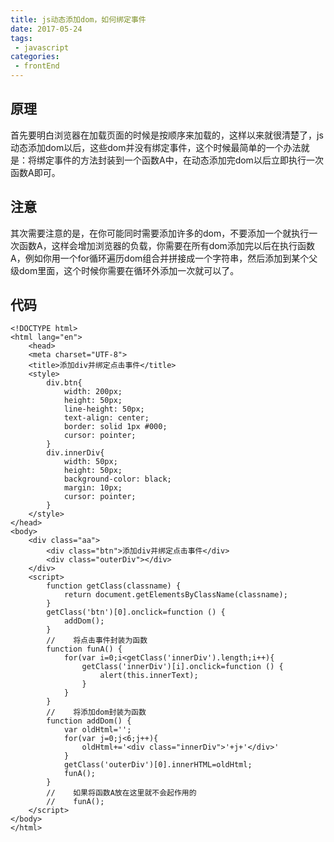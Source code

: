 ```yaml
---
title: js动态添加dom，如何绑定事件
date: 2017-05-24
tags:
 - javascript
categories: 
 - frontEnd
---
```


## 原理

首先要明白浏览器在加载页面的时候是按顺序来加载的，这样以来就很清楚了，js动态添加dom以后，这些dom并没有绑定事件，这个时候最简单的一个办法就是：将绑定事件的方法封装到一个函数A中，在动态添加完dom以后立即执行一次函数A即可。

<!-- more -->

## 注意

其次需要注意的是，在你可能同时需要添加许多的dom，不要添加一个就执行一次函数A，这样会增加浏览器的负载，你需要在所有dom添加完以后在执行函数A，例如你用一个for循环遍历dom组合并拼接成一个字符串，然后添加到某个父级dom里面，这个时候你需要在循环外添加一次就可以了。

## 代码

```
<!DOCTYPE html>
<html lang="en">
    <head>
    <meta charset="UTF-8">
    <title>添加div并绑定点击事件</title>
    <style>
        div.btn{
            width: 200px;
            height: 50px;
            line-height: 50px;
            text-align: center;
            border: solid 1px #000;
            cursor: pointer;
        }
        div.innerDiv{
            width: 50px;
            height: 50px;
            background-color: black;
            margin: 10px;
            cursor: pointer;
        }
    </style>
</head>
<body>
    <div class="aa">
        <div class="btn">添加div并绑定点击事件</div>
        <div class="outerDiv"></div>
    </div>
    <script>
        function getClass(classname) {
            return document.getElementsByClassName(classname);
        }
        getClass('btn')[0].onclick=function () {
            addDom();
        }
        //    将点击事件封装为函数
        function funA() {
            for(var i=0;i<getClass('innerDiv').length;i++){
                getClass('innerDiv')[i].onclick=function () {
                    alert(this.innerText);
                }
            }
        }
        //    将添加dom封装为函数
        function addDom() {
            var oldHtml='';
            for(var j=0;j<6;j++){
                oldHtml+='<div class="innerDiv">'+j+'</div>'
            }
            getClass('outerDiv')[0].innerHTML=oldHtml;
            funA();
        }
        //    如果将函数A放在这里就不会起作用的
        //    funA();
    </script>
</body>
</html>
```
